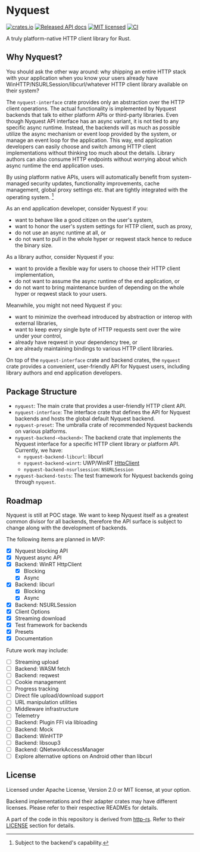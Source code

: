 # Nyquest

[![crates.io](https://img.shields.io/crates/v/nyquest.svg)](https://crates.io/crates/nyquest)
[![Released API docs](https://docs.rs/nyquest/badge.svg)](https://docs.rs/nyquest)
[![MIT licensed](https://img.shields.io/badge/license-MIT-blue.svg)](./LICENSE)
[![CI](https://github.com/bdbai/nyquest/actions/workflows/run-tests.yml/badge.svg)](https://github.com/bdbai/nyquest/actions/workflows/run-tests.yml)

A truly platform-native HTTP client library for Rust.

## Why Nyquest?

You should ask the other way around: why shipping an entire HTTP stack with your application when you know your users already have WinHTTP/NSURLSession/libcurl/whatever HTTP client library available on their system?

The `nyquest-interface` crate provides only an abstraction over the HTTP client operations. The actual functionality is implemented by Nyquest backends that talk to either platform APIs or third-party libraries. Even though Nyquest API interface has an async variant, it is not tied to any specific async runtime. Instead, the backends will as much as possible utilize the async mechanism or event loop provided by the system, or manage an event loop for the application. This way, end application developers can easily choose and switch among HTTP client implementations without thinking too much about the details. Library authors can also consume HTTP endpoints without worrying about which async runtime the end application uses.

By using platform native APIs, users will automatically benefit from system-managed security updates, functionality improvements, cache management, global proxy settings etc. that are tightly integrated with the operating system. [^1]

As an end application developer, consider Nyquest if you:

- want to behave like a good citizen on the user's system,
- want to honor the user's system settings for HTTP client, such as proxy,
- do not use an async runtime at all, or
- do not want to pull in the whole hyper or reqwest stack hence to reduce the binary size.

As a library author, consider Nyquest if you:

- want to provide a flexible way for users to choose their HTTP client implementation,
- do not want to assume the async runtime of the end application, or
- do not want to bring maintenance burden of depending on the whole hyper or reqwest stack to your users.

Meanwhile, you might not need Nyquest if you:

- want to minimize the overhead introduced by abstraction or interop with external libraries,
- want to keep every single byte of HTTP requests sent over the wire under your control,
- already have reqwest in your dependency tree, or
- are already maintaining bindings to various HTTP client libraries.

[^1]: Subject to the backend's capability.

On top of the `nyquest-interface` crate and backend crates, the `nyquest` crate provides a convenient, user-friendly API for Nyquest users, including library authors and end application developers.

## Package Structure

- `nyquest`: The main crate that provides a user-friendly HTTP client API.
- `nyquest-interface`: The interface crate that defines the API for Nyquest backends and hosts the global default Nyquest backend.
- `nyquest-preset`: The umbralla crate of recommended Nyquest backends on various platforms.
- `nyquest-backend-<backend>`: The backend crate that implements the Nyquest interface for a specific HTTP client library or platform API. Currently, we have:
  - `nyquest-backend-libcurl`: libcurl
  - `nyquest-backend-winrt`: UWP/WinRT [HttpClient](https://learn.microsoft.com/en-us/uwp/api/Windows.Web.Http.HttpClient)
  - `nyquest-backend-nsurlsession`: `NSURLSession`
- `nyquest-backend-tests`: The test framework for Nyquest backends going through `nyquest`.

## Roadmap

Nyquest is still at POC stage. We want to keep Nyquest itself as a greatest common divisor for all backends, therefore the API surface is subject to change along with the development of backends.

The following items are planned in MVP:

- [x] Nyquest blocking API
- [x] Nyquest async API
- [x] Backend: WinRT HttpClient
  - [x] Blocking
  - [x] Async
- [x] Backend: libcurl
  - [x] Blocking
  - [x] Async
- [x] Backend: NSURLSession
- [x] Client Options
- [x] Streaming download
- [x] Test framework for backends
- [x] Presets
- [x] Documentation

Future work may include:

- [ ] Streaming upload
- [ ] Backend: WASM fetch
- [ ] Backend: reqwest
- [ ] Cookie management
- [ ] Progress tracking
- [ ] Direct file upload/download support
- [ ] URL manipulation utilities
- [ ] Middleware infrastructure
- [ ] Telemetry
- [ ] Backend: Plugin FFI via libloading
- [ ] Backend: Mock
- [ ] Backend: WinHTTP
- [ ] Backend: libsoup3
- [ ] Backend: QNetworkAccessManager
- [ ] Explore alternative options on Android other than libcurl

## License

Licensed under Apache License, Version 2.0 or MIT license, at your option.

Backend implementations and their adapter crates may have different licenses. Please refer to their respective READMEs for details.

A part of the code in this repository is derived from [http-rs](https://github.com/hyperium/http). Refer to their [LICENSE](https://github.com/hyperium/http/blob/master/README.md#license) section for details.
